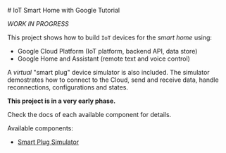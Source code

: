 # IoT Smart Home with Google Tutorial

*WORK IN PROGRESS*

This project shows how to build `IoT` devices for the _smart home_ using:

 * Google Cloud Platform (IoT platform, backend API, data store)
 * Google Home and Assistant (remote text and voice control)

A _virtual_ "smart plug" device simulator is also included.
The simulator demostrates how to connect to the Cloud, send and receive
data, handle reconnections, configurations and states.

**This project is in a very early phase.**

Check the docs of each available component for details.

Available components:

 * [Smart Plug Simulator](./smart-plug-simulator)
